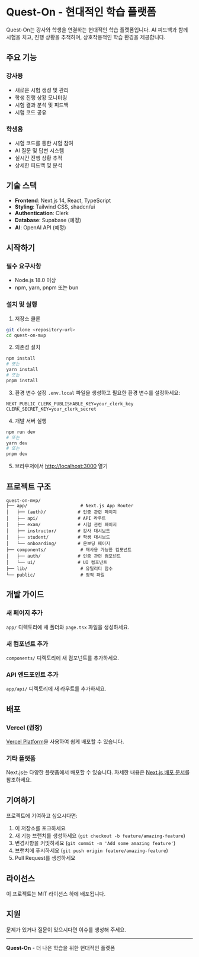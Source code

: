 # Quest-On - 현대적인 학습 플랫폼

Quest-On는 강사와 학생을 연결하는 현대적인 학습 플랫폼입니다. AI 피드백과 함께 시험을 치고, 진행 상황을 추적하며, 상호작용적인 학습 환경을 제공합니다.

## 주요 기능

### 강사용

- 새로운 시험 생성 및 관리
- 학생 진행 상황 모니터링
- 시험 결과 분석 및 피드백
- 시험 코드 공유

### 학생용

- 시험 코드를 통한 시험 참여
- AI 질문 및 답변 시스템
- 실시간 진행 상황 추적
- 상세한 피드백 및 분석

## 기술 스택

- **Frontend**: Next.js 14, React, TypeScript
- **Styling**: Tailwind CSS, shadcn/ui
- **Authentication**: Clerk
- **Database**: Supabase (예정)
- **AI**: OpenAI API (예정)

## 시작하기

### 필수 요구사항

- Node.js 18.0 이상
- npm, yarn, pnpm 또는 bun

### 설치 및 실행

1. 저장소 클론

```bash
git clone <repository-url>
cd quest-on-mvp
```

2. 의존성 설치

```bash
npm install
# 또는
yarn install
# 또는
pnpm install
```

3. 환경 변수 설정
   `.env.local` 파일을 생성하고 필요한 환경 변수를 설정하세요:

```env
NEXT_PUBLIC_CLERK_PUBLISHABLE_KEY=your_clerk_key
CLERK_SECRET_KEY=your_clerk_secret
```

4. 개발 서버 실행

```bash
npm run dev
# 또는
yarn dev
# 또는
pnpm dev
```

5. 브라우저에서 [http://localhost:3000](http://localhost:3000) 열기

## 프로젝트 구조

```
quest-on-mvp/
├── app/                    # Next.js App Router
│   ├── (auth)/            # 인증 관련 페이지
│   ├── api/               # API 라우트
│   ├── exam/              # 시험 관련 페이지
│   ├── instructor/        # 강사 대시보드
│   ├── student/           # 학생 대시보드
│   └── onboarding/        # 온보딩 페이지
├── components/             # 재사용 가능한 컴포넌트
│   ├── auth/              # 인증 관련 컴포넌트
│   └── ui/                # UI 컴포넌트
├── lib/                    # 유틸리티 함수
└── public/                 # 정적 파일
```

## 개발 가이드

### 새 페이지 추가

`app/` 디렉토리에 새 폴더와 `page.tsx` 파일을 생성하세요.

### 새 컴포넌트 추가

`components/` 디렉토리에 새 컴포넌트를 추가하세요.

### API 엔드포인트 추가

`app/api/` 디렉토리에 새 라우트를 추가하세요.

## 배포

### Vercel (권장)

[Vercel Platform](https://vercel.com/new?utm_medium=default-template&filter=next.js&utm_source=create-next-app&utm_campaign=create-next-app-readme)을 사용하여 쉽게 배포할 수 있습니다.

### 기타 플랫폼

Next.js는 다양한 플랫폼에서 배포할 수 있습니다. 자세한 내용은 [Next.js 배포 문서](https://nextjs.org/docs/app/building-your-application/deploying)를 참조하세요.

## 기여하기

프로젝트에 기여하고 싶으시다면:

1. 이 저장소를 포크하세요
2. 새 기능 브랜치를 생성하세요 (`git checkout -b feature/amazing-feature`)
3. 변경사항을 커밋하세요 (`git commit -m 'Add some amazing feature'`)
4. 브랜치에 푸시하세요 (`git push origin feature/amazing-feature`)
5. Pull Request를 생성하세요

## 라이선스

이 프로젝트는 MIT 라이선스 하에 배포됩니다.

## 지원

문제가 있거나 질문이 있으시다면 이슈를 생성해 주세요.

---

**Quest-On** - 더 나은 학습을 위한 현대적인 플랫폼
